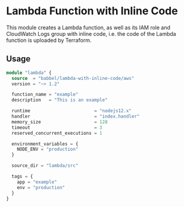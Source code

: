 # Lambda Function with Inline Code

This module creates a Lambda function, as well as its IAM role and CloudWatch Logs group with inline code, i.e. the code of the Lambda function is uploaded by Terraform.

## Usage

```tf
module "lambda" {
  source  = "babbel/lambda-with-inline-code/aws"
  version = "~> 1.2"

  function_name = "example"
  description   = "This is an example"

  runtime                        = "nodejs12.x"
  handler                        = "index.handler"
  memory_size                    = 128
  timeout                        = 3
  reserved_concurrent_executions = 1

  environment_variables = {
    NODE_ENV = "production"
  }

  source_dir = "lambda/src"

  tags = {
    app = "example"
    env = "production"
  }
}
```
